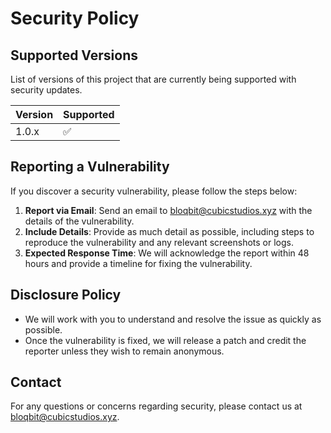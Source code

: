 # Security Policy

## Supported Versions
List of versions of this project that are currently being supported with security updates.

| Version | Supported          |
|---------|--------------------|
| 1.0.x   | ✅                 |

## Reporting a Vulnerability
If you discover a security vulnerability, please follow the steps below:

1. **Report via Email**: Send an email to [bloqbit@cubicstudios.xyz](mailto:bloqbit@cubicstudios.xyz) with the details of the vulnerability.
2. **Include Details**: Provide as much detail as possible, including steps to reproduce the vulnerability and any relevant screenshots or logs.
3. **Expected Response Time**: We will acknowledge the report within 48 hours and provide a timeline for fixing the vulnerability.

## Disclosure Policy
- We will work with you to understand and resolve the issue as quickly as possible.
- Once the vulnerability is fixed, we will release a patch and credit the reporter unless they wish to remain anonymous.

## Contact
For any questions or concerns regarding security, please contact us at [bloqbit@cubicstudios.xyz](mailto:bloqbit@cubicstudios.xyz).